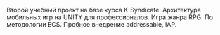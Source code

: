 Второй учебный проект на базе курса K-Syndicate: Архитектура мобильных игр на UNITY для профессионалов.
Игра жанра RPG.
По методологии ECS.
Пробное внедрение addressable, IAP.
